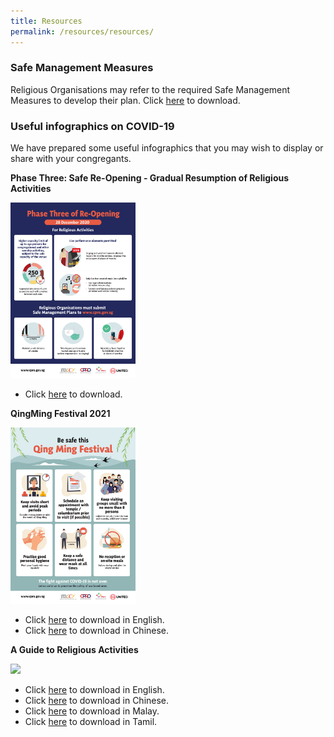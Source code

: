 ```yaml
---
title: Resources
permalink: /resources/resources/
---
```

### Safe Management Measures

Religious Organisations may refer to the required Safe Management Measures to develop their plan. Click [here](/media/ResumptionOfReligiousActivitiesPhase3Advisoryv3(004)updated31Mar.pdf) to download.


### Useful infographics on COVID-19

We have prepared some useful infographics that you may wish to display or share with your congregants.

**Phase Three: Safe Re-Opening - Gradual Resumption of Religious Activities** 

[<img src="/media/PhaseThreeInfographics.jpg" width="200"/>](/media/PhaseThreeInfographics.jpg)

* Click [here](/media/PhaseThreeInfographics.jpg) to download.

**QingMing Festival 2021**

[<img src="/media/QingMing_English_Infographics_2021.jpg" width="200"/>](/media/QingMing_English_Infographics_2021.jpg)

* Click [here](/media/QingMing_English_Infographics_2021.jpg) to download in English.
* Click [here](/media/QingMing_Chinese_Infographics_2021.jpg) to download in Chinese.


**A Guide to Religious Activities** 

[<img src="/images/Infographic2.JPG" width="200"/>](/images/Infographic2.JPG)

* Click [here](/media/FA_200427_MCCY_IRCCSG_CircuitBreaker_EN.pdf) to download in English.
* Click [here](/media/FA_200427_MCCY_IRCCSG_CircuitBreaker_CN.pdf) to download in Chinese.
* Click [here](/media/FA_200427_MCCY_IRCCSG_CircuitBreaker_ML.pdf) to download in Malay.
* Click [here](/media/FA_200427_MCCY_IRCCSG_CircuitBreaker_TM.pdf) to download in Tamil.



